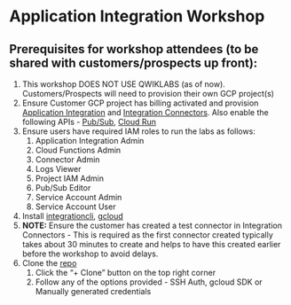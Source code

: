 # Application Integration Workshop


## Prerequisites for workshop attendees (to be shared with customers/prospects up front):

1. This workshop DOES NOT USE QWIKLABS (as of now). Customers/Prospects will need to provision their own GCP project(s)
2. Ensure Customer GCP project has billing activated and provision [Application Integration](https://cloud.google.com/application-integration/docs/setup-application-integration) and [Integration Connectors](https://cloud.google.com/integration-connectors/docs/setup-integration-connectors). Also enable the following APIs - [Pub/Sub](https://pantheon.corp.google.com/apis/library/pubsub.googleapis.com), [Cloud Run](https://pantheon.corp.google.com/apis/library/run.googleapis.com)
3. Ensure users have required IAM roles to run the labs as follows:
   1. Application Integration Admin
   2. Cloud Functions Admin
   3. Connector Admin
   4. Logs Viewer
   5. Project IAM Admin
   6. Pub/Sub Editor
   7. Service Account Admin
   8. Service Account User
4. Install [integrationcli](https://github.com/GoogleCloudPlatform/application-integration-management-toolkit), [gcloud](https://cloud.google.com/sdk/docs/install)
5. **NOTE:** Ensure the customer has created a test connector in Integration Connectors -  This is required as the first connector created typically takes about 30 minutes to create and helps to have this created earlier before the workshop to avoid delays.
6. Clone the [repo](https://source.cloud.google.com/cloud-ce-shared-csr/application-integration-workshop/+/main:)
   1. Click the “+ Clone” button on the top right corner
   2. Follow any of the options provided - SSH Auth, gcloud SDK or Manually generated credentials